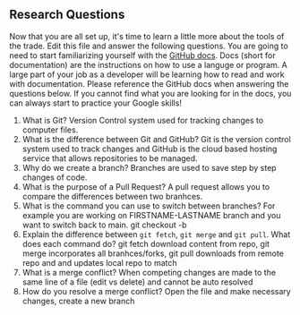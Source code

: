 ## Research Questions 

Now that you are all set up, it's time to learn a little more about the tools of the trade. Edit this file and answer the following questions. You are going to need to start familiarizing yourself with the [GitHub docs](https://docs.github.com/en). Docs (short for documentation) are the instructions on how to use a languge or program. A large part of your job as a developer will be learning how to read and work with documentation. Please reference the GitHub docs when answering the questions below. If you cannot find what you are looking for in the docs, you can always start to practice your Google skills!

1. What is Git? Version Control system used for tracking changes to computer files.
2. What is the difference between Git and GitHub? Git is the version control system used to track changes and GitHub is the cloud based hosting service that allows repositories to be managed. 
3. Why do we create a branch? Branches are used to save step by step changes of code. 
4. What is the purpose of a Pull Request? A pull request allows you to compare the differences between two branhces. 
5. What is the command you can use to switch between branches? For example you are working on FIRSTNAME-LASTNAME branch and you want to switch back to main. git checkout -b
6. Explain the difference between `git fetch`, `git merge` and `git pull`. What does each command do? git fetch download content from repo, git merge incorporates all branhces/forks, git pull downloads from remote repo and and updates local repo to match 
7. What is a merge conflict? When competing changes are made to the same line of a file (edit vs delete) and cannot be auto resolved
8. How do you resolve a merge conflict? Open the file and make necessary changes, create a new branch 